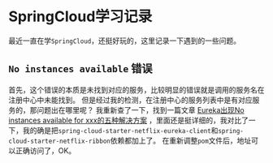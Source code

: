 # SpringCloud学习记录

最近一直在学`SpringCloud`，还挺好玩的，这里记录一下遇到的一些问题。

## `No instances available` 错误

首先，这个错误的本质是未找到对应的服务，比较明显的错误就是调用的服务名在注册中心中未能找到。
但是经过我的检测，在注册中心的服务列表中是有对应服务的，那问题出在哪里呢？
我重新查了一下，找到一篇文章 [Eureka出现No instances available for xxx的五种解决方案](https://blog.csdn.net/Kevinnsm/article/details/117117061) ，里面还是挺详细的，我对比了一下，我的确是把`spring-cloud-starter-netflix-eureka-client`和`spring-cloud-starter-netflix-ribbon`依赖都加上了。
在重新调整`pom`文件后，地址可以正确访问了，OK。

